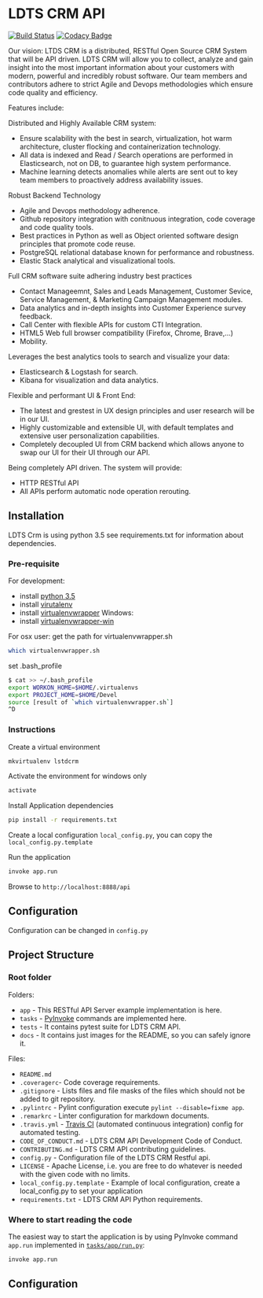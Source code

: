 # LDTS CRM API

[![Build Status](https://travis-ci.org/skalpel-tech/ldtscrm.svg?branch=master)](https://travis-ci.org/skalpel-tech/ldtscrm)
[![Codacy Badge](https://api.codacy.com/project/badge/Grade/cd69f740d0d144a79d2cccb023096261)](https://app.codacy.com/app/cedar-technologies/ldtscrm?utm_source=github.com&utm_medium=referral&utm_content=skalpel-tech/ldtscrm&utm_campaign=Badge_Grade_Settings)

Our vision: LTDS CRM is a distributed, RESTful Open Source CRM System that will be API driven. LDTS CRM will allow you to collect, analyze and gain insight into the most important information about your customers with modern, powerful and incredibly robust software. 
Our team members and contributors adhere to strict Agile and Devops methodologies which ensure code quality and efficiency. 

Features include:

Distributed and Highly Available CRM system:
* Ensure scalability with the best in search, virtualization, hot warm architecture, cluster flocking and containerization technology.
* All data is indexed and Read / Search operations are performed in Elasticsearch, not on DB, to guarantee high system performance.
* Machine learning detects anomalies while alerts are sent out to key team members to proactively address availability issues.

Robust Backend Technology 
* Agile and Devops methodology adherence.
* Github repository integration with conitnuous integration, code coverage and code quality tools.
* Best practices in Python as well as Object oriented software design principles that promote code reuse.
* PostgreSQL relational database known for performance and robustness.
* Elastic Stack analytical and visualizational tools.

Full CRM software suite adhering industry best practices
* Contact Manageemnt, Sales and Leads Management, Customer Sevice, Service Management, & Marketing Campaign Management modules.
* Data analytics and in-depth insights into Customer Experience survey feedback.
* Call Center with flexible APIs for custom CTI Integration.
* HTML5 Web full browser compatibility (Firefox, Chrome, Brave,...)
* Mobility.

Leverages the best analytics tools to search and visualize your data: 
* Elasticsearch & Logstash for search.
* Kibana for visualization and data analytics.

Flexible and performant UI & Front End:
* The latest and grestest in UX design principles and user research will be in our UI.
* Highly customizable and extensible UI, with default templates and extensive user personalization capabilities.
* Completely decoupled UI from CRM backend which allows anyone to swap our UI for their UI through our API.

Being completely API driven. The system will provide:
* HTTP RESTful API
* All APIs perform automatic node operation rerouting.

## Installation

LDTS Crm is using python 3.5 see requirements.txt for information about dependencies.

### Pre-requisite

For development:
* install [python 3.5](https://www.python.org/downloads/release/python-356/)
* install [virutalenv](https://pypi.org/project/virtualenv/)
* install [virtualenvwrapper](https://pypi.org/project/virtualenvwrapper/)
Windows:
* install [virtualenvwrapper-win](https://pypi.org/project/virtualenvwrapper-win/)

For osx user:
get the path for virtualenvwrapper.sh

```bash
which virtualenvwrapper.sh
```

set .bash_profile

```bash
$ cat >> ~/.bash_profile
export WORKON_HOME=$HOME/.virtualenvs
export PROJECT_HOME=$HOME/Devel
source [result of `which virtualenvwrapper.sh`]
^D
```

### Instructions

Create a virtual environment  

```bash
mkvirtualenv lstdcrm
```

Activate the environment for windows only

```bash
activate
```

Install Application dependencies  

```bash
pip install -r requirements.txt
```

Create a local configuration `local_config.py`, you can copy the `local_config.py.template`

Run the application

```bash
invoke app.run
```

Browse to `http://localhost:8888/api`

## Configuration

Configuration can be changed in `config.py`

## Project Structure

### Root folder

Folders:

* `app` - This RESTful API Server example implementation is here.
* `tasks` - [PyInvoke](http://www.pyinvoke.org/) commands are implemented here.
* `tests` - It contains pytest suite for LDTS CRM API.
* `docs` - It contains just images for the README, so you can safely ignore it.

Files:

* `README.md`
* `.coveragerc`- Code coverage requirements.
* `.gitignore` - Lists files and file masks of the files which should not be
  added to git repository.
* `.pylintrc` - Pylint configuration execute `pylint --disable=fixme app`.
* `.remarkrc` - Linter configuration for markdown documents.
* `.travis.yml` - [Travis CI](https://travis-ci.org/) (automated continuous
  integration) config for automated testing.
* `CODE_OF_CONDUCT.md` - LDTS CRM API Development Code of Conduct.
* `CONTRIBUTING.md` - LDTS CRM API contributing guidelines.
* `config.py` - Configuration file of the LDTS CRM Restful api.
* `LICENSE` - Apache License, i.e. you are free to do whatever is needed with the
  given code with no limits.
* `local_config.py.template` - Example of local configuration, create a local_config.py to set your application
* `requirements.txt` - LDTS CRM API Python requirements.

### Where to start reading the code

The easiest way to start the application is by using PyInvoke command `app.run`
implemented in [`tasks/app/run.py`](tasks/app/run.py):

```bash
invoke app.run
```

## Configuration
